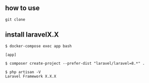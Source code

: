 ## how to use 
```
git clone
```

## install laravelX.X

```
$ docker-compose exec app bash

[app]

$ composer create-project --prefer-dist "laravel/laravel=8.*" .

$ php artisan -V 
Laravel Framework X.X.X
```
